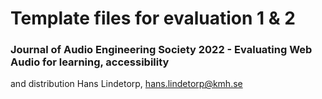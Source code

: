 # Template files for evaluation 1 & 2
### Journal of Audio Engineering Society 2022 - Evaluating Web Audio for learning, accessibility
and distribution
Hans Lindetorp, hans.lindetorp@kmh.se

